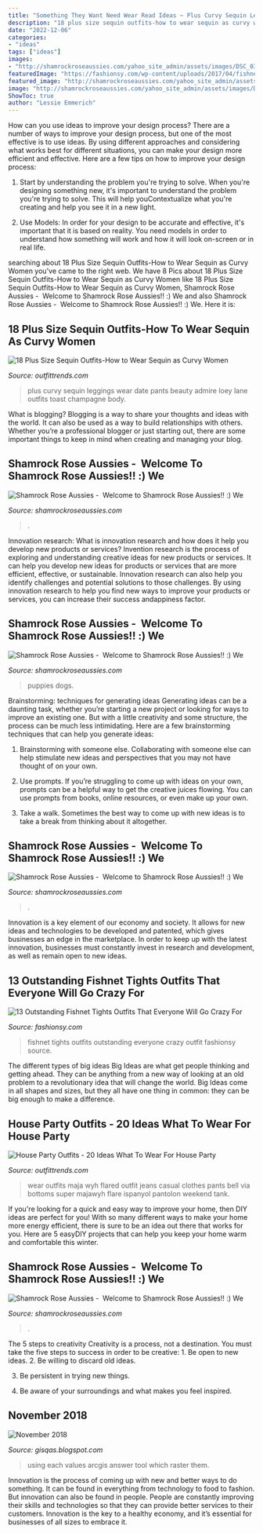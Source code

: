 ```yaml
---
title: "Something They Want Need Wear Read Ideas ~ Plus Curvy Sequin Leggings Wear Date Pants Beauty Admire Loey Lane Outfits Toast Champagne Body"
description: "18 plus size sequin outfits-how to wear sequin as curvy women"
date: "2022-12-06"
categories:
- "ideas"
tags: ["ideas"]
images:
- "http://shamrockroseaussies.com/yahoo_site_admin/assets/images/DSC_0361.95233327_std.jpg"
featuredImage: "https://fashionsy.com/wp-content/uploads/2017/04/fishnet-tights-outfit-9.jpg"
featured_image: "http://shamrockroseaussies.com/yahoo_site_admin/assets/images/DSC_0591.13110829_std.jpg"
image: "http://shamrockroseaussies.com/yahoo_site_admin/assets/images/DSC_0147.83222412_std.JPG"
ShowToc: true
author: "Lessie Emmerich"
---
```



How can you use ideas to improve your design process?
There are a number of ways to improve your design process, but one of the most effective is to use ideas. By using different approaches and considering what works best for different situations, you can make your design more efficient and effective. Here are a few tips on how to improve your design process:
1. Start by understanding the problem you're trying to solve. When you're designing something new, it's important to understand the problem you're trying to solve. This will help youContextualize what you're creating and help you see it in a new light.

2. Use Models: In order for your design to be accurate and effective, it's important that it is based on reality. You need models in order to understand how something will work and how it will look on-screen or in real life.

	

		
searching about 18 Plus Size Sequin Outfits-How to Wear Sequin as Curvy Women you've came to the right web. We have 8 Pics about 18 Plus Size Sequin Outfits-How to Wear Sequin as Curvy Women like 18 Plus Size Sequin Outfits-How to Wear Sequin as Curvy Women, Shamrock Rose Aussies - ﻿﻿﻿ Welcome to Shamrock Rose Aussies!! :) We and also Shamrock Rose Aussies - ﻿﻿﻿ Welcome to Shamrock Rose Aussies!! :) We. Here it is:
		
    
## 18 Plus Size Sequin Outfits-How To Wear Sequin As Curvy Women

<img loading=lazy src="https://www.outfittrends.com/wp-content/uploads/2016/01/IMG_0671-e1454240702338.jpg" onerror="this.onerror=null;this.src='https://tse1.mm.bing.net/th?id=OIP.cZnFtFoiXJuMPL3Bre9S3AHaKX&amp;pid=15.1';" alt="18 Plus Size Sequin Outfits-How to Wear Sequin as Curvy Women">

_Source: outfittrends.com_

>plus curvy sequin leggings wear date pants beauty admire loey lane outfits toast champagne body. 

	

What is blogging?
Blogging is a way to share your thoughts and ideas with the world. It can also be used as a way to build relationships with others. Whether you’re a professional blogger or just starting out, there are some important things to keep in mind when creating and managing your blog.

    
## Shamrock Rose Aussies - ﻿﻿﻿ Welcome To Shamrock Rose Aussies!! :) We

<img loading=lazy src="http://shamrockroseaussies.com/yahoo_site_admin/assets/images/DSC_0147.83222412_std.JPG" onerror="this.onerror=null;this.src='https://tse2.mm.bing.net/th?id=OIP.COBNMtWg1s3l-nPXNGFJGgHaE9&amp;pid=15.1';" alt="Shamrock Rose Aussies - ﻿﻿﻿ Welcome to Shamrock Rose Aussies!! :) We">

_Source: shamrockroseaussies.com_

>. 

	

Innovation research: What is innovation research and how does it help you develop new products or services?
Invention research is the process of exploring and understanding creative ideas for new products or services. It can help you develop new ideas for products or services that are more efficient, effective, or sustainable. Innovation research can also help you identify challenges and potential solutions to those challenges. By using innovation research to help you find new ways to improve your products or services, you can increase their success andappiness factor.

    
## Shamrock Rose Aussies - ﻿﻿﻿ Welcome To Shamrock Rose Aussies!! :) We

<img loading=lazy src="http://shamrockroseaussies.com/yahoo_site_admin/assets/images/DSC_0235.41175350_std.JPG" onerror="this.onerror=null;this.src='https://tse3.mm.bing.net/th?id=OIP.jxU6ZtEj8NX8cZU62s4xMwHaE-&amp;pid=15.1';" alt="Shamrock Rose Aussies - ﻿﻿﻿ Welcome to Shamrock Rose Aussies!! :) We">

_Source: shamrockroseaussies.com_

>puppies dogs. 

	

Brainstorming: techniques for generating ideas
Generating ideas can be a daunting task, whether you’re starting a new project or looking for ways to improve an existing one. But with a little creativity and some structure, the process can be much less intimidating.
Here are a few brainstorming techniques that can help you generate ideas:

1. Brainstorming with someone else. Collaborating with someone else can help stimulate new ideas and perspectives that you may not have thought of on your own.

2. Use prompts. If you’re struggling to come up with ideas on your own, prompts can be a helpful way to get the creative juices flowing. You can use prompts from books, online resources, or even make up your own.

3. Take a walk. Sometimes the best way to come up with new ideas is to take a break from thinking about it altogether.

    
## Shamrock Rose Aussies - ﻿﻿﻿ Welcome To Shamrock Rose Aussies!! :) We

<img loading=lazy src="http://shamrockroseaussies.com/yahoo_site_admin/assets/images/DSC_0591.13110829_std.jpg" onerror="this.onerror=null;this.src='https://tse3.mm.bing.net/th?id=OIP.GSv0txSMh7XlJMhdFJEPMAHaF3&amp;pid=15.1';" alt="Shamrock Rose Aussies - ﻿﻿﻿ Welcome to Shamrock Rose Aussies!! :) We">

_Source: shamrockroseaussies.com_

>. 

	

Innovation is a key element of our economy and society. It allows for new ideas and technologies to be developed and patented, which gives businesses an edge in the marketplace. In order to keep up with the latest innovation, businesses must constantly invest in research and development, as well as remain open to new ideas.

    
## 13 Outstanding Fishnet Tights Outfits That Everyone Will Go Crazy For

<img loading=lazy src="https://fashionsy.com/wp-content/uploads/2017/04/fishnet-tights-outfit-9.jpg" onerror="this.onerror=null;this.src='https://tse4.mm.bing.net/th?id=OIP.RgycNxCuL3mWfvCtnxbaRgHaLF&amp;pid=15.1';" alt="13 Outstanding Fishnet Tights Outfits That Everyone Will Go Crazy For">

_Source: fashionsy.com_

>fishnet tights outfits outstanding everyone crazy outfit fashionsy source. 

	

The different types of big ideas
Big Ideas are what get people thinking and getting ahead. They can be anything from a new way of looking at an old problem to a revolutionary idea that will change the world. Big Ideas come in all shapes and sizes, but they all have one thing in common: they can be big enough to make a difference.

    
## House Party Outfits - 20 Ideas What To Wear For House Party

<img loading=lazy src="http://www.outfittrends.com/wp-content/uploads/2015/11/party4.jpg" onerror="this.onerror=null;this.src='https://tse2.mm.bing.net/th?id=OIP.7BF045iiWvaNnWIT2agj6wHaK6&amp;pid=15.1';" alt="House Party Outfits - 20 Ideas What To Wear For House Party">

_Source: outfittrends.com_

>wear outfits maja wyh flared outfit jeans casual clothes pants bell via bottoms super majawyh flare ispanyol pantolon weekend tank. 

	

If you're looking for a quick and easy way to improve your home, then DIY ideas are perfect for you! With so many different ways to make your home more energy efficient, there is sure to be an idea out there that works for you. Here are 5 easyDIY projects that can help you keep your home warm and comfortable this winter.

    
## Shamrock Rose Aussies - ﻿﻿﻿ Welcome To Shamrock Rose Aussies!! :) We

<img loading=lazy src="http://shamrockroseaussies.com/yahoo_site_admin/assets/images/DSC_0361.95233327_std.jpg" onerror="this.onerror=null;this.src='https://tse1.mm.bing.net/th?id=OIP.FeguR7STuyerme-zOi7Z7AHaFT&amp;pid=15.1';" alt="Shamrock Rose Aussies - ﻿﻿﻿ Welcome to Shamrock Rose Aussies!! :) We">

_Source: shamrockroseaussies.com_

>. 

	

The 5 steps to creativity
Creativity is a process, not a destination. You must take the five steps to success in order to be creative: 1. Be open to new ideas.
2. Be willing to discard old ideas.

3. Be persistent in trying new things.

4. Be aware of your surroundings and what makes you feel inspired.


    
## November 2018

<img loading=lazy src="https://i.stack.imgur.com/nwCTc.png" onerror="this.onerror=null;this.src='https://tse3.mm.bing.net/th?id=OIP.1k7dwWxuffq6eHKmOKCXFAHaFh&amp;pid=15.1';" alt="November 2018">

_Source: gisqas.blogspot.com_

>using each values arcgis answer tool which raster them. 

	

Innovation is the process of coming up with new and better ways to do something. It can be found in everything from technology to food to fashion. But innovation can also be found in people. People are constantly improving their skills and technologies so that they can provide better services to their customers. Innovation is the key to a healthy economy, and it’s essential for businesses of all sizes to embrace it.

